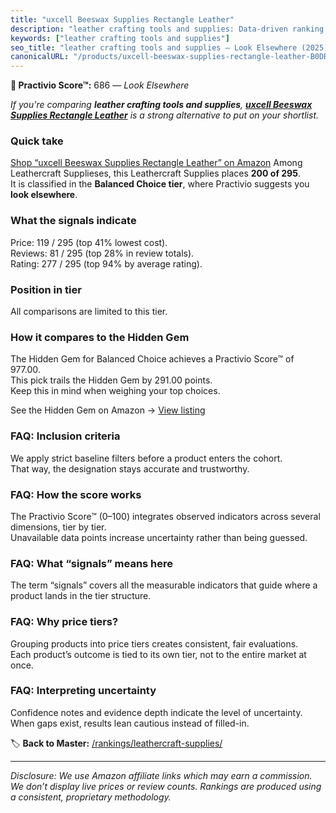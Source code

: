 ```yaml
---
title: "uxcell Beeswax Supplies Rectangle Leather"
description: "leather crafting tools and supplies: Data-driven ranking using the Practivio Score™. Positioned by quality, value, demand, findability, momentum."
keywords: ["leather crafting tools and supplies"]
seo_title: "leather crafting tools and supplies — Look Elsewhere (2025)"
canonicalURL: "/products/uxcell-beeswax-supplies-rectangle-leather-B0DR74MR33/"
---
```


**🚫 Practivio Score™:** 686 — _Look Elsewhere_


*If you're comparing **leather crafting tools and supplies**, **[uxcell Beeswax Supplies Rectangle Leather](https://www.amazon.com/dp/B0DR74MR33?tag=practivio-20)** is a strong alternative to put on your shortlist.*
### Quick take
[Shop “uxcell Beeswax Supplies Rectangle Leather” on Amazon](https://www.amazon.com/dp/B0DR74MR33?tag=practivio-20)
Among Leathercraft Supplieses, this Leathercraft Supplies places **200 of 295**.  
It is classified in the **Balanced Choice tier**, where Practivio suggests you **look elsewhere**.

### What the signals indicate
Price: 119 / 295 (top 41% lowest cost).  
Reviews: 81 / 295 (top 28% in review totals).  
Rating: 277 / 295 (top 94% by average rating).  

### Position in tier
All comparisons are limited to this tier.

### How it compares to the Hidden Gem
The Hidden Gem for Balanced Choice achieves a Practivio Score™ of 977.00.  
This pick trails the Hidden Gem by 291.00 points.  
Keep this in mind when weighing your top choices.  

See the Hidden Gem on Amazon → [View listing](https://www.amazon.com/dp/B06XRDBGY6?tag=practivio-20)

### FAQ: Inclusion criteria
We apply strict baseline filters before a product enters the cohort.  
That way, the designation stays accurate and trustworthy.

### FAQ: How the score works
The Practivio Score™ (0–100) integrates observed indicators across several dimensions, tier by tier.  
Unavailable data points increase uncertainty rather than being guessed.

### FAQ: What “signals” means here
The term “signals” covers all the measurable indicators that guide where a product lands in the tier structure.

### FAQ: Why price tiers?
Grouping products into price tiers creates consistent, fair evaluations.  
Each product’s outcome is tied to its own tier, not to the entire market at once.

### FAQ: Interpreting uncertainty
Confidence notes and evidence depth indicate the level of uncertainty.  
When gaps exist, results lean cautious instead of filled-in.


🏷️ **Back to Master:** [/rankings/leathercraft-supplies/](/rankings/leathercraft-supplies/)

---
_Disclosure: We use Amazon affiliate links which may earn a commission. We don’t display live prices or review counts. Rankings are produced using a consistent, proprietary methodology._
